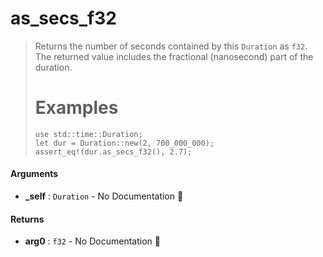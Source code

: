 # as\_secs\_f32

>  Returns the number of seconds contained by this `Duration` as `f32`.
>  The returned value includes the fractional (nanosecond) part of the duration.
>  # Examples
>  ```
>  use std::time::Duration;
>  let dur = Duration::new(2, 700_000_000);
>  assert_eq!(dur.as_secs_f32(), 2.7);
>  ```

#### Arguments

- **\_self** : `Duration` \- No Documentation 🚧

#### Returns

- **arg0** : `f32` \- No Documentation 🚧